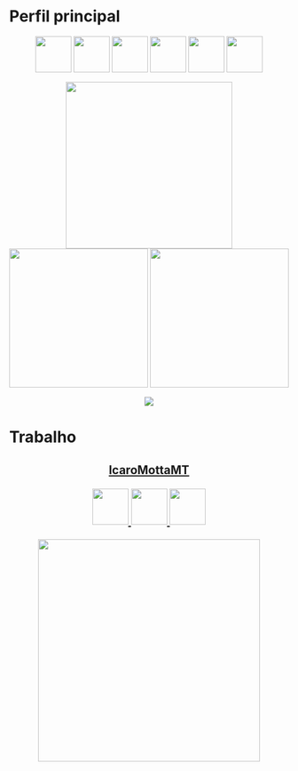 # Perfil principal

<p align="center">
  <img src="https://cdn.jsdelivr.net/gh/devicons/devicon@latest/icons/react/react-original.svg" width="65" />
  <img src="https://cdn.jsdelivr.net/gh/devicons/devicon@latest/icons/vuejs/vuejs-original.svg" width="65" />
  <img src="https://cdn.jsdelivr.net/gh/devicons/devicon@latest/icons/nodejs/nodejs-original.svg" width="65" />
  <img src="https://cdn.jsdelivr.net/gh/devicons/devicon@latest/icons/cplusplus/cplusplus-plain.svg" width="65" />
  <img src="https://cdn.jsdelivr.net/gh/devicons/devicon@latest/icons/go/go-original-wordmark.svg" width="65" />
  <img src="https://cdn.jsdelivr.net/gh/devicons/devicon@latest/icons/flutter/flutter-original.svg" width="65" />
</p>

<p align="center">
  <img src="https://github-readme-stats.vercel.app/api?username=icarosuper&count_private=true&include_all_commits=true&show_icons=true&theme=dark" width="300" />
  
  <img src="https://github-readme-stats.vercel.app/api/top-langs/?username=icarosuper&layout=compact&count_private=true&include_all_commits=true&show_icons=true&theme=dark" width="250" />
  
  <img src="https://github-readme-streak-stats.herokuapp.com?user=icarosuper&theme=dark" width="250">
</p>

<p align="center">
  <img src="https://github-profile-trophy.vercel.app/?username=icarosuper&theme=discord&no-bg=true&margin-w=4&margin-h=4">
</p>

# Trabalho

<h2>
<a href="https://github.com/IcaroMottaMT">
  <p align="center">IcaroMottaMT</p>
  
  <p align="center">
    <img src="https://cdn.jsdelivr.net/gh/devicons/devicon@latest/icons/dotnetcore/dotnetcore-original.svg" width="65" />
    <img src="https://cdn.jsdelivr.net/gh/devicons/devicon@latest/icons/angularjs/angularjs-plain.svg" width="65" />
    <img src="https://cdn.jsdelivr.net/gh/devicons/devicon@latest/icons/postgresql/postgresql-original.svg" width="65" />
  </p>
  
  <p align="center">
    <img src="https://github-readme-streak-stats.herokuapp.com?user=IcaroMottaMT&theme=dark" width="400">
  </p>
</a>
</h2>
  

